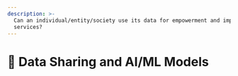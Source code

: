 ```yaml
---
description: >-
  Can an individual/entity/society use its data for empowerment and improved
  services?
---
```


# 📂 Data Sharing and AI/ML Models

